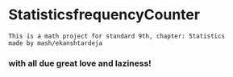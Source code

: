 # StatisticsfrequencyCounter
    This is a math project for standard 9th, chapter: Statistics
    made by mash/ekanshtardeja
  ###    with all due great love and laziness!
